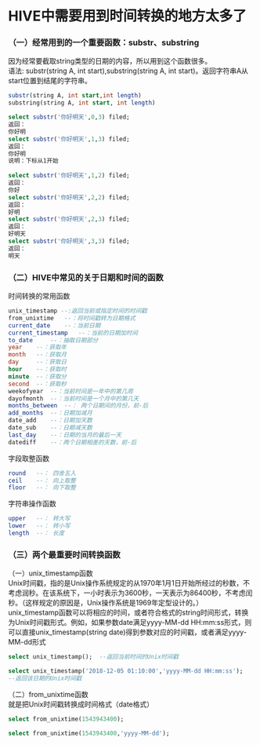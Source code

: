 # HIVE中需要用到时间转换的地方太多了

### （一）经常用到的一个重要函数：substr、substring
因为经常要截取string类型的日期的内容，所以用到这个函数很多。   
语法: substr(string A, int start),substring(string A, int start)。返回字符串A从start位置到结尾的字符串。
```sql
substr(string A, int start,int length)
substring(string A, int start, int length)

select substr('你好明天',0,3) filed;
返回：
你好明
select substr('你好明天',1,3) filed;
返回：
你好明
说明：下标从1开始
 
select substr('你好明天',1,2) filed;
返回：
你好
select substr('你好明天',2,2) filed;
返回：
好明
select substr('你好明天',2,3) filed;
返回：
好明天
select substr('你好明天',3,3) filed;
返回：
明天

```
### （二）HIVE中常见的关于日期和时间的函数
时间转换的常用函数
```sql
unix_timestamp --:返回当前或指定时间的时间戳
from_unixtime   --：将时间戳转为日期格式
current_date    --：当前日期
current_timestamp   --：当前的日期加时间
to_date     --：抽取日期部分
year    --：获取年
month   --：获取月
day     --：获取日
hour    --：获取时
minute  --：获取分
second  --：获取秒
weekofyear  --：当前时间是一年中的第几周
dayofmonth  --：当前时间是一个月中的第几天
months_between  --： 两个日期间的月份，前-后
add_months  --：日期加减月
date_add    --：日期加天数
date_sub    --：日期减天数
last_day    --：日期的当月的最后一天
datediff    --：两个日期相差的天数，前-后
```
字段取整函数
```sql
round   --： 四舍五入
ceil    --： 向上取整
floor   --： 向下取整
```
字符串操作函数
```sql
upper   --： 转大写
lower   --： 转小写
length  --： 长度
```

### （三）两个最重要时间转换函数
（一）unix_timestamp函数   
Unix时间戳，指的是Unix操作系统规定的从1970年1月1日开始所经过的秒数，不考虑润秒。在该系统下，一小时表示为3600秒，一天表示为86400秒，不考虑闰秒。（这样规定的原因是，Unix操作系统是1969年定型设计的。）   
unix_timestamp函数可以将相应的时间，或者符合格式的string时间形式，转换为Unix时间戳形式。例如，如果参数date满足yyyy-MM-dd HH:mm:ss形式，则可以直接unix_timestamp(string date)得到参数对应的时间戳，或者满足yyyy-MM-dd形式   
```sql
select unix_timestamp();  --返回当前时间的Unix时间戳

select unix_timestamp('2018-12-05 01:10:00','yyyy-MM-dd HH:mm:ss');
--返回该日期的Unix时间戳
```

（二）from_unixtime函数   
就是把Unix时间戳转换成时间格式（date格式）   
```sql
select from_unixtime(1543943400);

select from_unixtime(1543943400,'yyyy-MM-dd');
```


